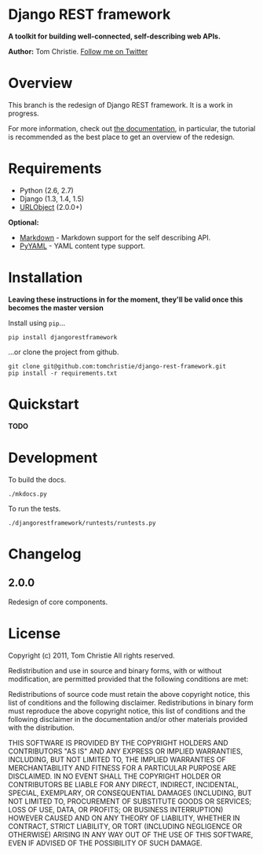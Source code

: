 # Django REST framework

**A toolkit for building well-connected, self-describing web APIs.**

**Author:** Tom Christie.  [Follow me on Twitter][twitter]

# Overview

This branch is the redesign of Django REST framework.  It is a work in progress.

For more information, check out [the documentation][docs], in particular, the tutorial is recommended as the best place to get an overview of the redesign.

# Requirements

* Python (2.6, 2.7)
* Django (1.3, 1.4, 1.5)
* [URLObject][urlobject] (2.0.0+)

**Optional:**

* [Markdown] - Markdown support for the self describing API.
* [PyYAML] - YAML content type support.

# Installation

**Leaving these instructions in for the moment, they'll be valid once this becomes the master version**

Install using `pip`...

    pip install djangorestframework

...or clone the project from github.

    git clone git@github.com:tomchristie/django-rest-framework.git
    pip install -r requirements.txt

# Quickstart

**TODO**

# Development

To build the docs.

    ./mkdocs.py

To run the tests.

    ./djangorestframework/runtests/runtests.py

# Changelog

## 2.0.0

Redesign of core components.

# License

Copyright (c) 2011, Tom Christie
All rights reserved.

Redistribution and use in source and binary forms, with or without 
modification, are permitted provided that the following conditions are met:

Redistributions of source code must retain the above copyright notice, this 
list of conditions and the following disclaimer.
Redistributions in binary form must reproduce the above copyright notice, this 
list of conditions and the following disclaimer in the documentation and/or 
other materials provided with the distribution.

THIS SOFTWARE IS PROVIDED BY THE COPYRIGHT HOLDERS AND CONTRIBUTORS "AS IS" AND 
ANY EXPRESS OR IMPLIED WARRANTIES, INCLUDING, BUT NOT LIMITED TO, THE IMPLIED 
WARRANTIES OF MERCHANTABILITY AND FITNESS FOR A PARTICULAR PURPOSE ARE 
DISCLAIMED. IN NO EVENT SHALL THE COPYRIGHT HOLDER OR CONTRIBUTORS BE LIABLE 
FOR ANY DIRECT, INDIRECT, INCIDENTAL, SPECIAL, EXEMPLARY, OR CONSEQUENTIAL 
DAMAGES (INCLUDING, BUT NOT LIMITED TO, PROCUREMENT OF SUBSTITUTE GOODS OR 
SERVICES; LOSS OF USE, DATA, OR PROFITS; OR BUSINESS INTERRUPTION) HOWEVER 
CAUSED AND ON ANY THEORY OF LIABILITY, WHETHER IN CONTRACT, STRICT LIABILITY, 
OR TORT (INCLUDING NEGLIGENCE OR OTHERWISE) ARISING IN ANY WAY OUT OF THE USE 
OF THIS SOFTWARE, EVEN IF ADVISED OF THE POSSIBILITY OF SUCH DAMAGE.


[twitter]: https://twitter.com/_tomchristie
[docs]: http://tomchristie.github.com/django-rest-framework/
[urlobject]: https://github.com/zacharyvoase/urlobject
[markdown]: http://pypi.python.org/pypi/Markdown/
[pyyaml]: http://pypi.python.org/pypi/PyYAML

